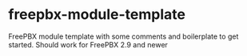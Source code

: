 freepbx-module-template
=======================

FreePBX module template with some comments and boilerplate to get started.  Should work for FreePBX 2.9 and newer